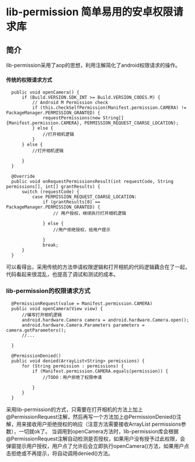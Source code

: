 # lib-permission 简单易用的安卓权限请求库

## 简介

  lib-permission采用了aop的思想，利用注解简化了android权限请求的操作。
  
  #### 传统的权限请求方式
  
  ```
    public void openCamera() {
        if (Build.VERSION.SDK_INT >= Build.VERSION_CODES.M) {
            // Android M Permission check
            if (this.checkSelfPermission(Manifest.permission.CAMERA) != PackageManager.PERMISSION_GRANTED) {
                requestPermissions(new String[]{Manifest.permission.CAMERA}, PERMISSION_REQUEST_COARSE_LOCATION);
            } else {
                //打开相机逻辑
            }
        } else {
            //打开相机逻辑
            
        }
    }

    @Override
    public void onRequestPermissionsResult(int requestCode, String permissions[], int[] grantResults) {
        switch (requestCode) {
            case PERMISSION_REQUEST_COARSE_LOCATION:
                if (grantResults[0] == PackageManager.PERMISSION_GRANTED) {
                    // 用户授权，继续执行打开相机逻辑
                    
                } else {
                    //用户拒绝授权，给用户提示
                    
                }
                break;
        }
    }
  ```
  可以看得出，采用传统的方法申请权限逻辑和打开相机的代码逻辑藕合在了一起，代码看起来很混乱，也提高了调试和测试的成本。
  
  ### lib-permission的权限请求方式
  
  ```
    @PermissionRequest(value = Manifest.permission.CAMERA)
    public void openCamera(View view) {
        //编写打开相机逻辑
        android.hardware.Camera camera = android.hardware.Camera.open();
        android.hardware.Camera.Parameters parameters = camera.getParameters();
        //...
        
    }

    @PermissionDenied()
    public void denied(ArrayList<String> permissions) {
        for (String permission : permissions) {
            if (Manifest.permission.CAMERA.equals(permission)) {
                //TODO：用户拒绝了权限申请
                
            }
        }
    }
  ```
  采用lib-permission的方式，只需要在打开相机的方法上加上@PermissionRequest注解，然后再写一个方法加上@PermissionDenied()注解，用来接收用户拒绝授权的响应（注意方法需要接收ArrayList<String> permissions参数），一切就ok了。
  当调用到openCamera方法时，lib-permission库会根据@PermissionRequest注解自动检测是否授权，如果用户没有授予过此权限，会弹窗提示用户授权，用户点了允许后会立即执行openCamera()方法，如果用户点击拒绝或不再提示，将自动调用denied()方法。
  
  
  
